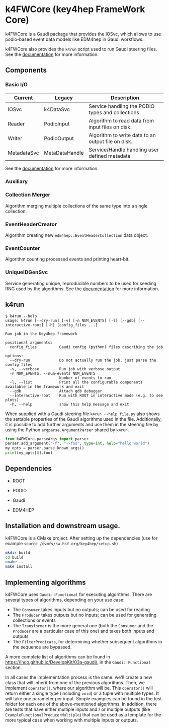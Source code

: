 # k4FWCore (key4hep FrameWork Core)

k4FWCore is a Gaudi package that provides the IOSvc, which allows to
use podio-based event data models like EDM4hep in Gaudi workflows.

k4FWCore also provides the `k4run` script used to run Gaudi steering files. See the [documentation](doc/k4run-args.md) for more information.

## Components

### Basic I/O

| Current | Legacy | Description |
|---------|--------|-|
| IOSvc | k4DataSvc | Service handling the PODIO types and collections |
| Reader | PodioInput | Algorithm to read data from input files on disk. |
| Writer | PodioOutput | Algorithm to write data to an output file on disk. |
| MetadataSvc | MetaDataHandle | Service/Handle handling user defined metadata |

See the [documentation](doc/IO.md) for more information.

### Auxiliary

### Collection Merger

Algorithm merging multiple collections of the same type into a single collection.

### EventHeaderCreator

Algorithm creating new `edm4hep::EventHeaderCollection` data object.

### EventCounter

Algorithm counting processed events and printing heart-bit.

### UniqueIDGenSvc

Service generating unique, reproducible numbers to be used for seeding RNG used by the algorithms. See the [documentation](doc/uniqueIDGen.md) for more information.

## k4run
```
$ k4run --help
usage: k4run [--dry-run] [-v] [-n NUM_EVENTS] [-l] [--gdb] [--interactive-root] [-h] [config_files ...]

Run job in the Key4hep framework

positional arguments:
  config_files          Gaudi config (python) files describing the job

options:
  --dry-run             Do not actually run the job, just parse the config files
  -v, --verbose         Run job with verbose output
  -n NUM_EVENTS, --num-events NUM_EVENTS
                        Number of events to run
  -l, --list            Print all the configurable components available in the framework and exit
  --gdb                 Attach gdb debugger
  --interactive-root    Run with ROOT in interactive mode (e.g. to see plots)
  -h, --help            show this help message and exit
```
When supplied with a Gaudi steering file `k4run --help file.py` also shows the settable properties of the Gaudi algorithms used in the file. Additionally, it is possible to add further arguments and use them in the steering file by using the Python `argparse.ArgumentParser` shared by `k4run`.
```python
from k4FWCore.parseArgs import parser
parser.add_argument("-f", "--foo", type=int, help="hello world")
my_opts = parser.parse_known_args()
print(my_opts[0].foo)
```

## Dependencies

* ROOT

* PODIO

* Gaudi

* EDM4HEP

## Installation and downstream usage.

k4FWCore is a CMake project. After setting up the dependencies (use for example `source /cvmfs/sw.hsf.org/key4hep/setup.sh`)

``` bash
mkdir build
cd build
cmake ..
make install
```

## Implementing algorithms
k4FWCore uses `Gaudi::Functional` for executing algorithms. There are several
types of algorithms, depending on your use case:
- The `Consumer` takes inputs but no outputs; can be used for reading
- The `Producer` takes outputs but no inputs; can be used for generating
  collections or events
- The `Transformer` is the more general one (both the `Consumer` and the
  `Producer` are a particular case of this one) and takes both inputs and
  outputs
- The `FilterPredicate`, for determining whether subsequent algorithms in the
  sequence are bypassed.

A more complete list of algorithms can be found in
https://lhcb.github.io/DevelopKit/03a-gaudi/, in the `Gaudi::Functional`
section.

In all cases the implementation process is the same: we'll create a new class
that will inherit from one of the previous algorithms. Then, we implement
`operator()`, where our algorithm will be. This `operator()` will return either
a single type (including `void`) or a tuple with multiple types. It will take
one parameter per input. Simple examples can be found in the test folder for
each one of the above-mentioned algorithms. In addition, there are tests that
have either multiple inputs and / or multiple outputs (like
`ExampleFunctionalProducerMultiple`) that can be used as a template for the more
typical case when working with multiple inputs or outputs.
